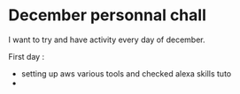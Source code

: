 # December personnal chall

I want to try and have activity every day of december.

First day : 
- setting up aws various tools and checked alexa skills tuto
- 